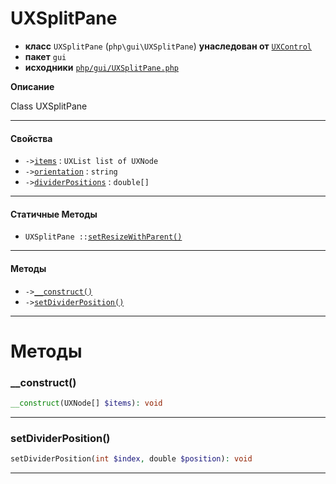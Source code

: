 # UXSplitPane

- **класс** `UXSplitPane` (`php\gui\UXSplitPane`) **унаследован от** [`UXControl`](api-docs/classes/php/gui/UXControl.ru.md)
- **пакет** `gui`
- **исходники** [`php/gui/UXSplitPane.php`](./src/main/resources/JPHP-INF/sdk/php/gui/UXSplitPane.php)

**Описание**

Class UXSplitPane

---

#### Свойства

- `->`[`items`](#prop-items) : `UXList list of UXNode`
- `->`[`orientation`](#prop-orientation) : `string`
- `->`[`dividerPositions`](#prop-dividerpositions) : `double[]`

---

#### Статичные Методы

- `UXSplitPane ::`[`setResizeWithParent()`](#method-setresizewithparent)

---

#### Методы

- `->`[`__construct()`](#method-__construct)
- `->`[`setDividerPosition()`](#method-setdividerposition)

---
# Методы

<a name="method-__construct"></a>

### __construct()
```php
__construct(UXNode[] $items): void
```

---

<a name="method-setdividerposition"></a>

### setDividerPosition()
```php
setDividerPosition(int $index, double $position): void
```

---
